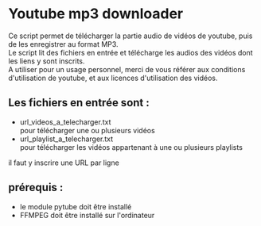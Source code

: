 # Youtube mp3 downloader

Ce script permet de télécharger la partie audio de vidéos de youtube, puis de les enregistrer au format MP3.   
Le script lit des fichiers en entrée et télécharge les audios des vidéos dont les liens y sont inscrits.  
A utiliser pour un usage personnel, merci de vous référer aux conditions d'utilisation de youtube, et aux licences d'utilisation des vidéos.

## Les fichiers en entrée sont :
- url_videos_a_telecharger.txt  
pour télécharger une ou plusieurs vidéos  
- url_playlist_a_telecharger.txt  
pour télécharger les vidéos appartenant à une ou plusieurs playlists

il faut y inscrire une URL par ligne

## prérequis :
- le module pytube doit être installé
- FFMPEG doit être installé sur l'ordinateur